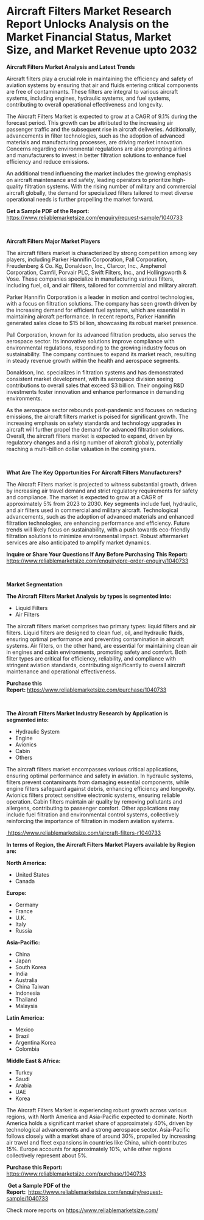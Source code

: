 <p><h1>Aircraft Filters Market Research Report Unlocks Analysis on the Market Financial Status, Market Size, and Market Revenue upto 2032</h1></p><p><strong>Aircraft Filters Market Analysis and Latest Trends</strong></p>
<p><p>Aircraft filters play a crucial role in maintaining the efficiency and safety of aviation systems by ensuring that air and fluids entering critical components are free of contaminants. These filters are integral to various aircraft systems, including engines, hydraulic systems, and fuel systems, contributing to overall operational effectiveness and longevity. </p><p>The Aircraft Filters Market is expected to grow at a CAGR of 9.1% during the forecast period. This growth can be attributed to the increasing air passenger traffic and the subsequent rise in aircraft deliveries. Additionally, advancements in filter technologies, such as the adoption of advanced materials and manufacturing processes, are driving market innovation. Concerns regarding environmental regulations are also prompting airlines and manufacturers to invest in better filtration solutions to enhance fuel efficiency and reduce emissions. </p><p>An additional trend influencing the market includes the growing emphasis on aircraft maintenance and safety, leading operators to prioritize high-quality filtration systems. With the rising number of military and commercial aircraft globally, the demand for specialized filters tailored to meet diverse operational needs is further propelling the market forward.</p></p>
<p><strong>Get a Sample PDF of the Report:&nbsp;</strong> <a href="https://www.reliablemarketsize.com/enquiry/request-sample/1040733?utm_campaign=1898&utm_medium=2&utm_source=Github&utm_content=ia&utm_term=18022025&utm_id=aircraft-filters">https://www.reliablemarketsize.com/enquiry/request-sample/1040733</a></p>
<p>&nbsp;</p>
<p><strong>Aircraft Filters Major Market Players</strong></p>
<p><p>The aircraft filters market is characterized by strong competition among key players, including Parker Hannifin Corporation, Pall Corporation, Freudenberg & Co. Kg, Donaldson, Inc., Clarcor, Inc., Amphenol Corporation, Camfil, Porvair PLC, Swift Filters, Inc., and Hollingsworth & Vose. These companies specialize in manufacturing various filters, including fuel, oil, and air filters, tailored for commercial and military aircraft.</p><p>Parker Hannifin Corporation is a leader in motion and control technologies, with a focus on filtration solutions. The company has seen growth driven by the increasing demand for efficient fuel systems, which are essential in maintaining aircraft performance. In recent reports, Parker Hannifin generated sales close to $15 billion, showcasing its robust market presence.</p><p>Pall Corporation, known for its advanced filtration products, also serves the aerospace sector. Its innovative solutions improve compliance with environmental regulations, responding to the growing industry focus on sustainability. The company continues to expand its market reach, resulting in steady revenue growth within the health and aerospace segments.</p><p>Donaldson, Inc. specializes in filtration systems and has demonstrated consistent market development, with its aerospace division seeing contributions to overall sales that exceed $3 billion. Their ongoing R&D investments foster innovation and enhance performance in demanding environments.</p><p>As the aerospace sector rebounds post-pandemic and focuses on reducing emissions, the aircraft filters market is poised for significant growth. The increasing emphasis on safety standards and technology upgrades in aircraft will further propel the demand for advanced filtration solutions. Overall, the aircraft filters market is expected to expand, driven by regulatory changes and a rising number of aircraft globally, potentially reaching a multi-billion dollar valuation in the coming years.</p></p>
<p>&nbsp;</p>
<p><strong>What Are The Key Opportunities For Aircraft Filters Manufacturers?</strong></p>
<p><p>The Aircraft Filters market is projected to witness substantial growth, driven by increasing air travel demand and strict regulatory requirements for safety and compliance. The market is expected to grow at a CAGR of approximately 5% from 2023 to 2030. Key segments include fuel, hydraulic, and air filters used in commercial and military aircraft. Technological advancements, such as the adoption of advanced materials and enhanced filtration technologies, are enhancing performance and efficiency. Future trends will likely focus on sustainability, with a push towards eco-friendly filtration solutions to minimize environmental impact. Robust aftermarket services are also anticipated to amplify market dynamics.</p></p>
<p><strong>Inquire or Share Your Questions If Any Before Purchasing This Report:</strong> <a href="https://www.reliablemarketsize.com/enquiry/pre-order-enquiry/1040733?utm_campaign=1898&utm_medium=2&utm_source=Github&utm_content=ia&utm_term=18022025&utm_id=aircraft-filters">https://www.reliablemarketsize.com/enquiry/pre-order-enquiry/1040733</a></p>
<p>&nbsp;</p>
<p><strong>Market Segmentation</strong></p>
<p><strong>The Aircraft Filters Market Analysis by types is segmented into:</strong></p>
<p><ul><li>Liquid Filters</li><li>Air Filters</li></ul></p>
<p><p>The aircraft filters market comprises two primary types: liquid filters and air filters. Liquid filters are designed to clean fuel, oil, and hydraulic fluids, ensuring optimal performance and preventing contamination in aircraft systems. Air filters, on the other hand, are essential for maintaining clean air in engines and cabin environments, promoting safety and comfort. Both filter types are critical for efficiency, reliability, and compliance with stringent aviation standards, contributing significantly to overall aircraft maintenance and operational effectiveness.</p></p>
<p><strong>Purchase this Report:&nbsp;</strong><a href="https://www.reliablemarketsize.com/purchase/1040733?utm_campaign=1898&utm_medium=2&utm_source=Github&utm_content=ia&utm_term=18022025&utm_id=aircraft-filters">https://www.reliablemarketsize.com/purchase/1040733</a></p>
<p>&nbsp;</p>
<p><strong>The Aircraft Filters Market Industry Research by Application is segmented into:</strong></p>
<p><ul><li>Hydraulic System</li><li>Engine</li><li>Avionics</li><li>Cabin</li><li>Others</li></ul></p>
<p><p>The aircraft filters market encompasses various critical applications, ensuring optimal performance and safety in aviation. In hydraulic systems, filters prevent contaminants from damaging essential components, while engine filters safeguard against debris, enhancing efficiency and longevity. Avionics filters protect sensitive electronic systems, ensuring reliable operation. Cabin filters maintain air quality by removing pollutants and allergens, contributing to passenger comfort. Other applications may include fuel filtration and environmental control systems, collectively reinforcing the importance of filtration in modern aviation systems.</p></p>
<p><a href="https://www.reliablemarketsize.com/aircraft-filters-r1040733?utm_campaign=1898&utm_medium=2&utm_source=Github&utm_content=ia&utm_term=18022025&utm_id=aircraft-filters">&nbsp;https://www.reliablemarketsize.com/aircraft-filters-r1040733</a></p>
<p><strong>In terms of Region, the Aircraft Filters Market Players available by Region are:</strong></p>
<p>
    <p> <strong> North America: </strong>
        <ul>
            <li>United States</li>
            <li>Canada</li>
        </ul>
        </p> 
    <p> <strong> Europe: </strong>
        <ul>
            <li>Germany</li>
            <li>France</li>
            <li>U.K.</li>
            <li>Italy</li>
            <li>Russia</li>
        </ul>
        </p> 
    <p> <strong> Asia-Pacific: </strong>
        <ul>
            <li>China</li>
            <li>Japan</li>
            <li>South Korea</li>
            <li>India</li>
            <li>Australia</li>
            <li>China Taiwan</li>
            <li>Indonesia</li>
            <li>Thailand</li>
            <li>Malaysia</li>
        </ul>
        </p> 
    <p> <strong> Latin America: </strong>
        <ul>
            <li>Mexico</li>
            <li>Brazil</li>
            <li>Argentina Korea</li>
            <li>Colombia</li>
        </ul>
        </p> 
    <p> <strong> Middle East & Africa: </strong>
        <ul>
            <li>Turkey</li>
            <li>Saudi</li>
            <li>Arabia</li>
            <li>UAE</li>
            <li>Korea</li>
        </ul>
    </p>
    </p>
<p><p>The Aircraft Filters Market is experiencing robust growth across various regions, with North America and Asia-Pacific expected to dominate. North America holds a significant market share of approximately 40%, driven by technological advancements and a strong aerospace sector. Asia-Pacific follows closely with a market share of around 30%, propelled by increasing air travel and fleet expansions in countries like China, which contributes 15%. Europe accounts for approximately 10%, while other regions collectively represent about 5%.</p></p>
<p><strong>Purchase this Report: </strong><a href="https://www.reliablemarketsize.com/purchase/1040733?utm_campaign=1898&utm_medium=2&utm_source=Github&utm_content=ia&utm_term=18022025&utm_id=aircraft-filters">https://www.reliablemarketsize.com/purchase/1040733</a></p>
<p>&nbsp;<strong>Get a Sample PDF of the Report:&nbsp;&nbsp;</strong><a href="https://www.reliablemarketsize.com/enquiry/request-sample/1040733?utm_campaign=1898&utm_medium=2&utm_source=Github&utm_content=ia&utm_term=18022025&utm_id=aircraft-filters">https://www.reliablemarketsize.com/enquiry/request-sample/1040733</a></p>
<p><strong></strong></p>
<p>Check more reports on <a href="https://www.reliablemarketsize.com/?utm_campaign=1898&utm_medium=2&utm_source=Github&utm_content=ia&utm_term=18022025&utm_id=aircraft-filters">https://www.reliablemarketsize.com/</a></p>